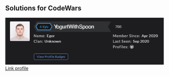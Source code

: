 ## Solutions for CodeWars
![alt text](https://github.com/YogurtWithSpoon/PicturesForProjects/blob/master/CodeWars.png?raw=true)
[Link profile](codewars.com/users/YogurtWithSpoon)

